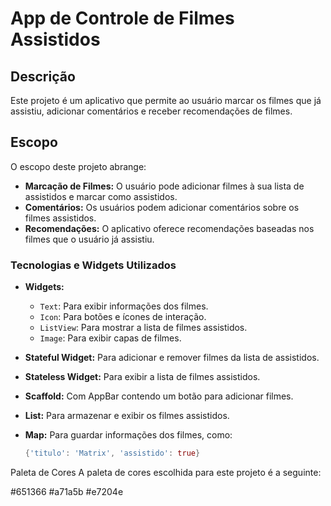 # App de Controle de Filmes Assistidos

## Descrição
Este projeto é um aplicativo que permite ao usuário marcar os filmes que já assistiu, adicionar comentários e receber recomendações de filmes.

## Escopo
O escopo deste projeto abrange:

- **Marcação de Filmes:** O usuário pode adicionar filmes à sua lista de assistidos e marcar como assistidos.
- **Comentários:** Os usuários podem adicionar comentários sobre os filmes assistidos.
- **Recomendações:** O aplicativo oferece recomendações baseadas nos filmes que o usuário já assistiu.

### Tecnologias e Widgets Utilizados
- **Widgets:**
  - `Text`: Para exibir informações dos filmes.
  - `Icon`: Para botões e ícones de interação.
  - `ListView`: Para mostrar a lista de filmes assistidos.
  - `Image`: Para exibir capas de filmes.

- **Stateful Widget:** Para adicionar e remover filmes da lista de assistidos.

- **Stateless Widget:** Para exibir a lista de filmes assistidos.

- **Scaffold:** Com AppBar contendo um botão para adicionar filmes.

- **List:** Para armazenar e exibir os filmes assistidos.

- **Map:** Para guardar informações dos filmes, como:
  ```dart
  {'titulo': 'Matrix', 'assistido': true}

Paleta de Cores
A paleta de cores escolhida para este projeto é a seguinte:

#651366
#a71a5b
#e7204e
